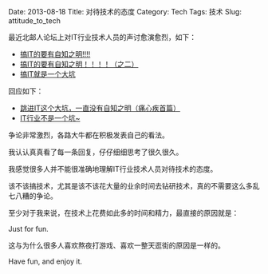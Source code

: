 Date: 2013-08-18
Title: 对待技术的态度
Category: Tech
Tags: 技术
Slug: attitude_to_tech

最近北邮人论坛上对IT行业技术人员的声讨愈演愈烈，如下：

* [搞lT的要有自知之明!!!!](http://bbs.byr.cn/#!article/Job/1397821)
* [搞IT的要有自知之明！！！！（之二）](http://bbs.byr.cn/#!article/Job/1398322)
* [搞IT就是一个大坑](http://bbs.byr.cn/#!article/Job/1398654)

回应如下：

* [跳进IT这个大坑，一直没有自知之明（痛心疾首篇）](http://bbs.byr.cn/#!article/Job/1398835)
* [IT行业不是一个坑~](http://bbs.byr.cn/#!article/Job/1398880)

争论非常激烈，各路大牛都在积极发表自己的看法。

我认认真真看了每一条回复，仔仔细细思考了很久很久。

我感觉很多人并不能很准确地理解IT行业技术人员对待技术的态度。

该不该搞技术，尤其是该不该花大量的业余时间去钻研技术，真的不需要这么多乱七八糟的争论。

至少对于我来说，在技术上花费如此多的时间和精力，最直接的原因就是：

Just for fun.

这与为什么很多人喜欢熬夜打游戏、喜欢一整天逛街的原因是一样的。

Have fun, and enjoy it.
